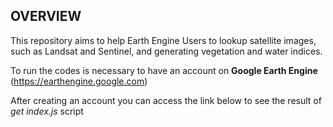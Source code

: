 ## OVERVIEW

This repository aims to help Earth Engine Users to lookup satellite images, such as Landsat and Sentinel, and generating vegetation and water indices.

To run the codes is necessary to have an account on **Google Earth Engine** (https://earthengine.google.com)

After creating an account you can access the link below to see the result of *get index.js* script